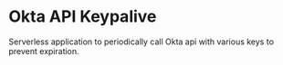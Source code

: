 # Okta API Keypalive
Serverless application to periodically call Okta api with various keys to prevent expiration.
